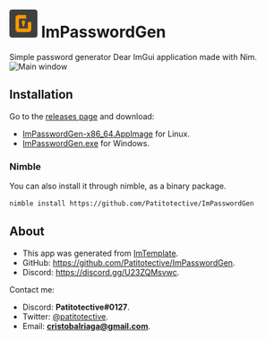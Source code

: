 # <img title="Icon" width=50 height=50 src="https://github.com/Patitotective/ImPasswordGen/blob/main/assets/icon.png"></img> ImPasswordGen
Simple password generator Dear ImGui application made with Nim.  
![Main window](https://user-images.githubusercontent.com/79225325/170163314-157b5e84-2196-4637-9a7d-c93cd2200b9d.png)

## Installation
Go to the [releases page](https://github.com/Patitotective/ImPasswordGen/releases/latest) and download:
- [ImPasswordGen-x86_64.AppImage](https://github.com/Patitotective/ImPasswordGen/releases/latest/download/ImPasswordGen-x86_64.AppImage) for Linux.
- [ImPasswordGen.exe](https://github.com/Patitotective/ImPasswordGen/releases/latest/download/ImPasswordGen.exe) for Windows.

### Nimble
You can also install it through nimble, as a binary package.
```sh
nimble install https://github.com/Patitotective/ImPasswordGen
```

## About
- This app was generated from [ImTemplate](https://github.com/Patitotective/ImTemplate).
- GitHub: https://github.com/Patitotective/ImPasswordGen.
- Discord: https://discord.gg/U23ZQMsvwc.

Contact me:
- Discord: **Patitotective#0127**.
- Twitter: [@patitotective](https://twitter.com/patitotective).
- Email: **cristobalriaga@gmail.com**.
